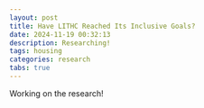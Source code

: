 ```yaml
---
layout: post
title: Have LITHC Reached Its Inclusive Goals?
date: 2024-11-19 00:32:13
description: Researching!
tags: housing
categories: research
tabs: true
---
```


Working on the research! 
